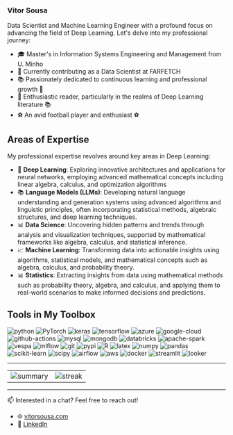 
### Vitor Sousa
Data Scientist and Machine Learning Engineer with a profound focus on advancing the field of Deep Learning. Let's delve into my professional journey:

- 🎓 Master's in Information Systems Engineering and Management from U. Minho
- 💼 Currently contributing as a Data Scientist at FARFETCH
- 📚 Passionately dedicated to continuous learning and professional growth 🚀
- 📖 Enthusiastic reader, particularly in the realms of Deep Learning literature 📚
- ⚽ An avid football player and enthusiast ⚽

## Areas of Expertise

My professional expertise revolves around key areas in Deep Learning:
- 🤖 **Deep Learning**: Exploring innovative architectures and applications for neural networks, employing advanced mathematical concepts including linear algebra, calculus, and optimization algorithms
- 📚 **Language Models (LLMs)**: Developing natural language understanding and generation systems using advanced algorithms and linguistic principles, often incorporating statistical methods, algebraic structures, and deep learning techniques.
- 📊 **Data Science**: Uncovering hidden patterns and trends through analysis and visualization techniques, supported by mathematical frameworks like algebra, calculus, and statistical inference.
- 📈 **Machine Learning**: Transforming data into actionable insights using algorithms, statistical models, and mathematical concepts such as algebra, calculus, and probability theory.
- 📊 **Statistics**: Extracting insights from data using mathematical methods such as probability theory, algebra, and calculus, and applying them to real-world scenarios to make informed decisions and predictions.

## Tools in My Toolbox

![python](https://img.shields.io/badge/Python-3776AB?style=for-the-badge&logo=python&logoColor=fff)
![PyTorch](https://img.shields.io/badge/PyTorch-EE4C2C?style=for-the-badge&logo=pytorch&logoColor=FFF)
![keras](https://img.shields.io/badge/Keras-FF0000?style=for-the-badge&logo=keras&logoColor=white)
![tensorflow](https://img.shields.io/badge/TensorFlow-FF6F00?style=for-the-badge&logo=tensorflow&logoColor=white)
![azure](https://img.shields.io/badge/microsoft%20azure-0089D6?style=for-the-badge&logo=microsoft-azure&logoColor=white) 
![google-cloud](https://img.shields.io/badge/Google_Cloud-4285F4?style=for-the-badge&logo=google-cloud&logoColor=white) 
![github-actions](https://img.shields.io/badge/GitHub_Actions-2088FF?style=for-the-badge&logo=github-actions&logoColor=white)
![mysql](https://img.shields.io/badge/MySQL-005C84?style=for-the-badge&logo=mysql&logoColor=white) 
![mongodb](https://img.shields.io/badge/MongoDB-4EA94B?style=for-the-badge&logo=mongodb&logoColor=white) 
![databricks](https://img.shields.io/badge/Databricks-FF3621?style=for-the-badge&logo=Databricks&logoColor=white) 
![apache-spark](https://img.shields.io/badge/Apache_Spark-FFFFFF?style=for-the-badge&logo=apachespark&logoColor=#E35A16)
![vespa](https://img.shields.io/badge/Vespa-85B09A?style=for-the-badge&logo=vespa&logoColor=#E35A16)
![mlflow](https://img.shields.io/badge/mlflow-ffffff?style=for-the-badge&logo=mlflow&logoColor=#E35A16)
![git](https://img.shields.io/badge/git-000?style=for-the-badge&logo=git&logoColor=#F05032)
![pypi](https://img.shields.io/badge/pypi-3775A9?style=for-the-badge&logo=pypi&logoColor=white)
![R](https://img.shields.io/badge/SQL%20-%23025E8C.svg?style=for-the-badge&logo=amazon-dynamodb&logoColor=white)
![latex](https://img.shields.io/badge/LaTeX-47A141?style=for-the-badge&logo=LaTeX&logoColor=white)
![numpy](https://img.shields.io/badge/Numpy-777BB4?style=for-the-badge&logo=numpy&logoColor=white) 
![pandas](https://img.shields.io/badge/Pandas-2C2D72?style=for-the-badge&logo=pandas&logoColor=white) 
![scikit-learn](https://img.shields.io/badge/scikit_learn-F7931E?style=for-the-badge&logo=scikit-learn&logoColor=white) 
![scipy](https://img.shields.io/badge/SciPy-654FF0?style=for-the-badge&logo=SciPy&logoColor=white) 
![airflow](https://img.shields.io/badge/Airflow-017CEE?style=for-the-badge&logo=Apache%20Airflow&logoColor=white) 
![aws](https://img.shields.io/badge/Amazon_AWS-FF9900?style=for-the-badge&logo=amazonaws&logoColor=white)
![docker](https://img.shields.io/badge/docker-ffffff?style=for-the-badge&logo=docker&logoColor=#ffffff)
![streamlit](https://img.shields.io/badge/streamlit-FF4B4B?style=for-the-badge&logo=streamlit&logoColor=white)
![looker](https://img.shields.io/badge/looker-4285F4?style=for-the-badge&logo=looker&logoColor=white)


---


<table>
  <tr>
    <td><img src="https://github-profile-summary-cards.vercel.app/api/cards/profile-details?username=vitorhcsousa&theme=dark" alt="summary"></td>
    <td><img src="https://github-readme-streak-stats.herokuapp.com/?user=vitorhcsousa&theme=dark" alt="streak"></td>
  </tr>
</table>

---

📫 Interested in a chat? Feel free to reach out! 

- 🌐 [vitorsousa.com](https://vitorsousa.com/)
- 👔 [LinkedIn](https://www.linkedin.com/in/vitorhcsousa/)

